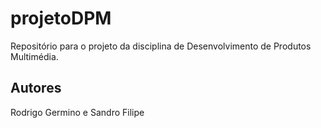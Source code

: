 # projetoDPM
Repositório para o projeto da disciplina de Desenvolvimento de Produtos Multimédia.

## Autores
Rodrigo Germino e Sandro Filipe